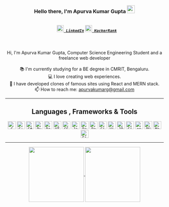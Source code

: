 <h3 align="center">
  Hello there, I'm Apurva Kumar Gupta <img src="https://github.com/himanshusharma89/himanshusharma89/blob/master/Hi.gif" width="25px">
</h3>
<h5 align="center">
  <code>
  <a href="https://www.linkedin.com/in/apurva-kumar-gupta-4b640a1b8/" title="LinkedIn Profile"><img width="22" src="https://github.com/zumrudu-anka/zumrudu-anka/blob/master/images/linkedin.svg"> LinkedIn</a></code>
  <code><a href="https://www.hackerrank.com/luciferx07" title="HackerRank Profile"><img width="22" src="https://github.com/zumrudu-anka/zumrudu-anka/blob/master/images/hackerrank.png"> HackerRank</a></code>
</h5>
<br>
<p align="center">
  Hi, I'm Apurva Kumar Gupta, Computer Science Engineering Student and a freelance web developer
  <br>
  <br>
  📚 I'm currently studying for a BE degree in CMRIT, Bengaluru.
  <br>
  💻 I love creating web experiences. 
  <br>
  🔭 I have developed clones of famous sites using React and MERN stack.
  <br>
  📫 How to reach me: <a href="mailto: apurvakumarg@gmail.com">apurvakumarg@gmail.com</a>
</p>

<hr>

<h2 align="center">Languages , Frameworks & Tools</h2>

<p align="center">
  <code><img title="C" height="25" src="https://github.com/zumrudu-anka/zumrudu-anka/blob/master/images/c.svg"></code>
  <code><img title="C++" height="25" src="https://github.com/zumrudu-anka/zumrudu-anka/blob/master/images/cpp.svg"></code>
  <code><img title="C#" height="25" src="https://github.com/zumrudu-anka/zumrudu-anka/blob/master/images/cSharp.svg"></code>
  <code><img title="Python" height="25" src="https://github.com/zumrudu-anka/zumrudu-anka/blob/master/images/python-original.svg"></code>
  <code><img title="Problem Solving" height="25" src="https://github.com/zumrudu-anka/zumrudu-anka/blob/master/images/problemSolving.png"></code>
  <code><img title="HTML5" height="25" src="https://github.com/zumrudu-anka/zumrudu-anka/blob/master/images/html5.svg"></code>
  <code><img title="CSS" height="25" src="https://github.com/zumrudu-anka/zumrudu-anka/blob/master/images/css.svg"></code>
  <code><img title="Javascript" height="25" src="https://github.com/zumrudu-anka/zumrudu-anka/blob/master/images/javascript.svg"></code>
  <code><img title="React" height="25" src="https://github.com/zumrudu-anka/zumrudu-anka/blob/master/images/react-original.svg"></code>
  <code><img title="Redux" height="25" src="https://github.com/zumrudu-anka/zumrudu-anka/blob/master/images/redux.svg"></code>
  <code><img title="Git" height="25" src="https://github.com/zumrudu-anka/zumrudu-anka/blob/master/images/git-original.svg"></code>
  <code><img title="Visual Studio Code" height="25" src="https://github.com/zumrudu-anka/zumrudu-anka/blob/master/images/vscode.png"></code>
  <code><img title="JQuery" height="25" src="https://github.com/zumrudu-anka/zumrudu-anka/blob/master/images/jquery-original.svg"></code>
  <code><img title="GitHub" height="25" src="https://github.com/zumrudu-anka/zumrudu-anka/blob/master/images/github.svg"></code>
  <code><img title="npm" height="25" src="https://github.com/zumrudu-anka/zumrudu-anka/blob/master/images/npm.svg"></code>
  <code><img title="PHP" height="25" src="https://github.com/zumrudu-anka/zumrudu-anka/blob/master/images/php.svg"></code>
  <code><img title="MongoDB" height="25" src="https://raw.githubusercontent.com/mongodb-js/leaf/master/dist/mongodb-leaf_32x32.png"></code>
  <code><img title="Firebase" height="25" src="https://banner2.cleanpng.com/20180417/pse/kisspng-firebase-cloud-messaging-computer-icons-google-clo-github-5ad5d3ce239cb6.8525231615239628301459.jpg"></code>

</p>

<hr>

<p align=center>
  <a href="https://github-readme-stats.vercel.app/api?username=apurvakg" title="Go to Source">
    <img height=175 align="center" src="https://github-readme-stats.vercel.app/api?username=apurvakg&show_icons=true&theme=gotham">
  </a>
  <a href="https://github-readme-stats.vercel.app/api/top-langs/?username=apurvakg">
  <img height=175 align="center" src="https://github-readme-stats.vercel.app/api/top-langs/?username=apurvakg&hide=c%23,powershell,java&title_color=2aa889&text_color=99d1ce&icon_color=2bbc8a&bg_color=0c1014&langs_count=8&layout=compact" />
  </a>
</p>

